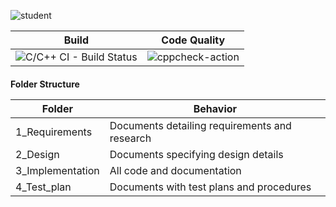![student](https://user-images.githubusercontent.com/59175027/114692294-21745900-9d36-11eb-9265-0c791909d847.jpg)



Build | Code Quality
------ | --------
![C/C++ CI - Build Status](https://github.com/RavaliSri/c_miniproject_lnt/actions/workflows/c-cpp.yml/badge.svg) | ![cppcheck-action](https://github.com/RavaliSri/c_miniproject_lnt/actions/workflows/cppcheck.yml/badge.svg)



<h4>Folder Structure

   
   
   
   Folder | Behavior
   ------ | --------
   1_Requirements | Documents detailing requirements and research
   2_Design       | Documents specifying design details
   3_Implementation |All code and documentation
   4_Test_plan      |Documents with test plans and procedures


